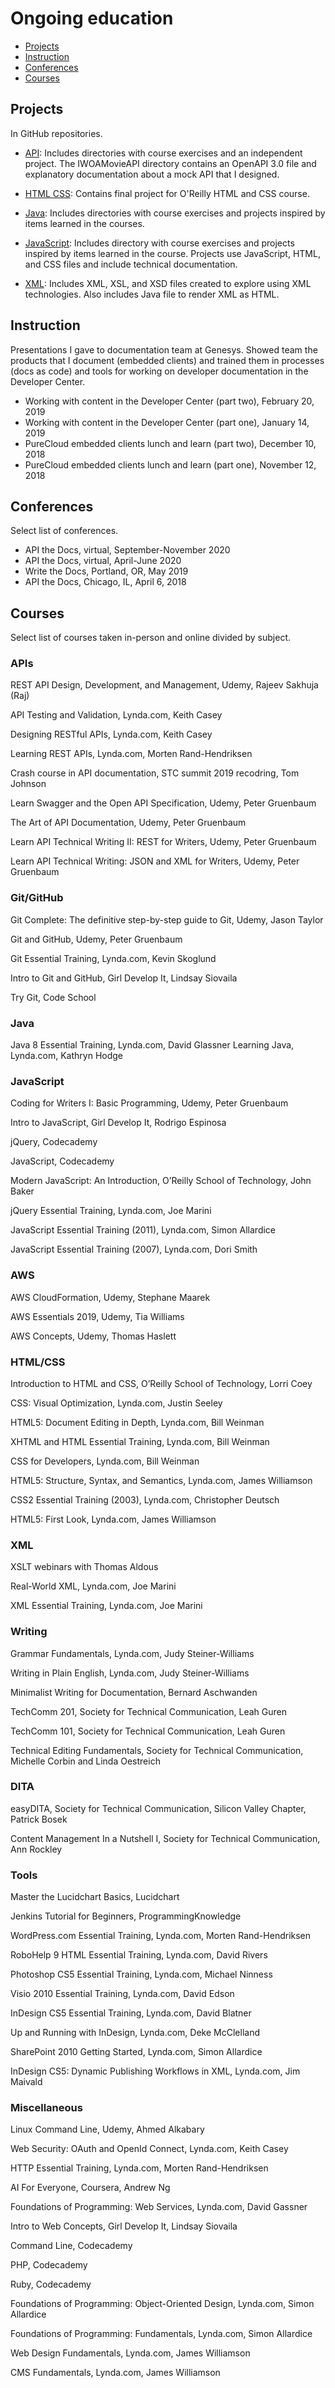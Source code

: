 # Ongoing education

* [Projects](#projects)
* [Instruction](#instruction)
* [Conferences](#conferences)
* [Courses](#courses)

## Projects

In GitHub repositories.

* [API](https://github.com/amylmiller7/API): Includes directories with course exercises and an independent project. The IWOAMovieAPI directory contains an OpenAPI 3.0 file and explanatory documentation about a mock API that I designed.
  
* [HTML CSS](https://github.com/amylmiller7/HTML_CSS): Contains final project for O'Reilly HTML and CSS course.
  
* [Java](https://github.com/amylmiller7/Java): Includes directories with course exercises and projects inspired by items learned in the courses.
  
* [JavaScript](https://github.com/amylmiller7/JavaScript): Includes directory with course exercises and projects inspired by items learned in the course. Projects use JavaScript, HTML, and CSS files and include technical documentation.
  
* [XML](https://github.com/amylmiller7/XML): Includes XML, XSL, and XSD files created to explore using XML technologies. Also includes Java file to render XML as HTML.

## Instruction

Presentations I gave to documentation team at Genesys. Showed team the products that I document (embedded clients) and trained them in processes (docs as code) and tools for working on developer documentation in the Developer Center.

* Working with content in the Developer Center (part two), February 20, 2019
* Working with content in the Developer Center (part one), January 14, 2019
* PureCloud embedded clients lunch and learn (part two), December 10, 2018
* PureCloud embedded clients lunch and learn (part one), November 12, 2018

## Conferences

Select list of conferences.

* API the Docs, virtual, September-November 2020
* API the Docs, virtual, April-June 2020
* Write the Docs, Portland, OR, May 2019
* API the Docs, Chicago, IL, April 6, 2018

## Courses

Select list of courses taken in-person and online divided by subject.

### APIs

REST API Design, Development, and Management, Udemy, Rajeev Sakhuja (Raj)

API Testing and Validation, Lynda.com, Keith Casey

Designing RESTful APIs, Lynda.com, Keith Casey

Learning REST APIs, Lynda.com, Morten Rand-Hendriksen

Crash course in API documentation, STC summit 2019 recodring, Tom Johnson

Learn Swagger and the Open API Specification, Udemy, Peter Gruenbaum

The Art of API Documentation, Udemy, Peter Gruenbaum

Learn API Technical Writing II: REST for Writers, Udemy, Peter Gruenbaum

Learn API Technical Writing: JSON and XML for Writers, Udemy, Peter Gruenbaum

### Git/GitHub

Git Complete: The definitive step-by-step guide to Git, Udemy, Jason Taylor

Git and GitHub, Udemy, Peter Gruenbaum

Git Essential Training, Lynda.com, Kevin Skoglund

Intro to Git and GitHub, Girl Develop It, Lindsay Siovaila

Try Git, Code School

### Java

Java 8 Essential Training, Lynda.com, David Glassner
Learning Java, Lynda.com, Kathryn Hodge

### JavaScript

Coding for Writers I: Basic Programming, Udemy, Peter Gruenbaum

Intro to JavaScript, Girl Develop It, Rodrigo Espinosa

jQuery, Codecademy

JavaScript, Codecademy

Modern JavaScript: An Introduction, O’Reilly School of Technology, John Baker

jQuery Essential Training, Lynda.com, Joe Marini

JavaScript Essential Training (2011), Lynda.com, Simon Allardice

JavaScript Essential Training (2007), Lynda.com, Dori Smith

### AWS

AWS CloudFormation, Udemy, Stephane Maarek

AWS Essentials 2019, Udemy, Tia Williams

AWS Concepts, Udemy, Thomas Haslett

### HTML/CSS

Introduction to HTML and CSS, O’Reilly School of Technology, Lorri Coey

CSS: Visual Optimization, Lynda.com, Justin Seeley

HTML5: Document Editing in Depth, Lynda.com, Bill Weinman

XHTML and HTML Essential Training, Lynda.com, Bill Weinman

CSS for Developers, Lynda.com, Bill Weinman

HTML5: Structure, Syntax, and Semantics, Lynda.com, James Williamson

CSS2 Essential Training (2003), Lynda.com, Christopher Deutsch

HTML5: First Look, Lynda.com, James Williamson

### XML

XSLT webinars with Thomas Aldous

Real-World XML, Lynda.com, Joe Marini

XML Essential Training, Lynda.com, Joe Marini

### Writing

Grammar Fundamentals, Lynda.com, Judy Steiner-Williams

Writing in Plain English, Lynda.com, Judy Steiner-Williams

Minimalist Writing for Documentation, Bernard Aschwanden

TechComm 201, Society for Technical Communication, Leah Guren

TechComm 101, Society for Technical Communication, Leah Guren

Technical Editing Fundamentals, Society for Technical Communication, Michelle Corbin and Linda Oestreich

### DITA

easyDITA, Society for Technical Communication, Silicon Valley Chapter, Patrick Bosek

Content Management In a Nutshell I, Society for Technical Communication, Ann Rockley

### Tools

Master the Lucidchart Basics, Lucidchart

Jenkins Tutorial for Beginners, ProgrammingKnowledge

WordPress.com Essential Training, Lynda.com, Morten Rand-Hendriksen

RoboHelp 9 HTML Essential Training, Lynda.com, David Rivers

Photoshop CS5 Essential Training, Lynda.com, Michael Ninness

Visio 2010 Essential Training, Lynda.com, David Edson

InDesign CS5 Essential Training, Lynda.com, David Blatner

Up and Running with InDesign, Lynda.com, Deke McClelland

SharePoint 2010 Getting Started, Lynda.com, Simon Allardice

InDesign CS5: Dynamic Publishing Workflows in XML, Lynda.com, Jim Maivald

### Miscellaneous

Linux Command Line, Udemy, Ahmed Alkabary

Web Security: OAuth and OpenId Connect, Lynda.com, Keith Casey

HTTP Essential Training, Lynda.com, Morten Rand-Hendriksen

AI For Everyone, Coursera, Andrew Ng

Foundations of Programming: Web Services, Lynda.com, David Gassner

Intro to Web Concepts, Girl Develop It, Lindsay Siovaila

Command Line, Codecademy

PHP, Codecademy

Ruby, Codecademy

Foundations of Programming: Object-Oriented Design, Lynda.com, Simon Allardice

Foundations of Programming: Fundamentals, Lynda.com, Simon Allardice

Web Design Fundamentals, Lynda.com, James Williamson

CMS Fundamentals, Lynda.com, James Williamson